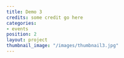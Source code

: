 ```yaml
---
title: Demo 3
credits: some credit go here
categories:
- events
position: 2
layout: project
thumbnail_image: "/images/thumbnail3.jpg"
---
```

